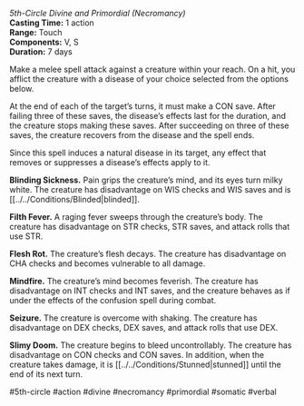 *5th-Circle Divine and Primordial (Necromancy)*    
**Casting Time:** 1 action    
**Range:** Touch  
**Components:** V, S  
**Duration:** 7 days

Make a melee spell attack against a creature within your reach. On a hit, you afflict the creature with a disease of your choice selected from the options below.

At the end of each of the target’s turns, it must make a CON save. After failing three of these saves, the disease’s effects last for the duration, and the creature stops making these saves. After succeeding on three of these saves, the creature recovers from the disease and the spell ends.

Since this spell induces a natural disease in its target, any effect that removes or suppresses a disease’s effects apply to it.

**Blinding Sickness.** Pain grips the creature’s mind, and its eyes turn milky white. The creature has disadvantage on WIS checks and WIS saves and is [[../../Conditions/Blinded|blinded]].

**Filth Fever.** A raging fever sweeps through the creature’s body. The creature has disadvantage on STR checks, STR saves, and attack rolls that use STR.

**Flesh Rot.** The creature’s flesh decays. The creature has disadvantage on CHA checks and becomes vulnerable to all damage.

**Mindfire.** The creature’s mind becomes feverish. The creature has disadvantage on INT checks and INT saves, and the creature behaves as if under the effects of the confusion spell during combat.

**Seizure.** The creature is overcome with shaking. The creature has disadvantage on DEX checks, DEX saves, and attack rolls that use DEX.

**Slimy Doom.** The creature begins to bleed uncontrollably. The creature has disadvantage on CON checks and CON saves. In addition, when the creature takes damage, it is [[../../Conditions/Stunned|stunned]] until the end of its next turn.

#5th-circle #action #divine #necromancy #primordial #somatic #verbal
